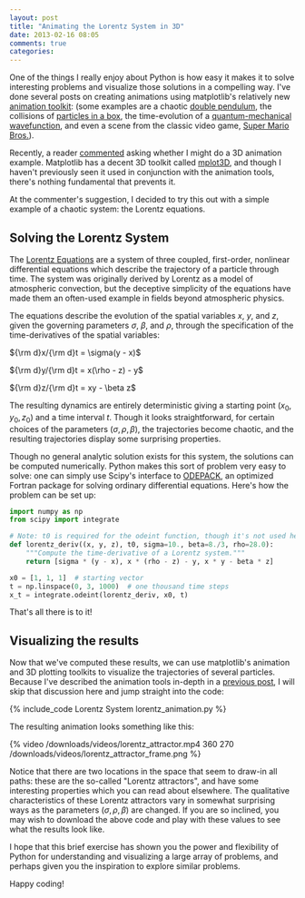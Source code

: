```yaml
---
layout: post
title: "Animating the Lorentz System in 3D"
date: 2013-02-16 08:05
comments: true
categories: 
---
```


One of the things I really enjoy about Python is how easy it makes it to solve
interesting problems and visualize those solutions in a compelling way. I've
done several posts on creating animations using matplotlib's relatively new
[animation toolkit](http://matplotlib.sourceforge.net/api/animation_api.html):
(some examples are a chaotic
[double pendulum](/blog/2012/08/18/matplotlib-animation-tutorial/),
the collisions of
[particles in a box](/blog/2012/08/18/matplotlib-animation-tutorial/),
the time-evolution of a
[quantum-mechanical wavefunction](/blog/2012/09/05/quantum-python/),
and even a scene from the classic video game,
[Super Mario Bros.](/blog/2013/01/13/hacking-super-mario-bros-with-python/)).

Recently, a reader [commented](/blog/2012/08/18/matplotlib-animation-tutorial/#comment-799781196) asking whether I might do a 3D animation example.  Matplotlib
has a decent 3D toolkit called
[mplot3D](http://matplotlib.org/mpl_toolkits/mplot3d/index.html),
and though I haven't previously seen it used in conjunction with the
animation tools, there's nothing fundamental that prevents it.

At the commenter's suggestion, I decided to try this out with a simple
example of a chaotic system: the Lorentz equations.

<!-- more -->

## Solving the Lorentz System ##
The [Lorentz Equations](http://en.wikipedia.org/wiki/Lorenz_system) are a
system of three coupled, first-order, nonlinear differential equations
which describe the trajectory of a particle through time.
The system was originally derived by Lorentz as a model
of atmospheric convection, but the deceptive simplicity
of the equations have made them an often-used example in fields beyond
atmospheric physics.

The equations describe the evolution of the spatial variables $x$, $y$,
and $z$, given the governing parameters $\sigma$, $\beta$, and $\rho$,
through the specification of the time-derivatives of the spatial variables:

${\rm d}x/{\rm d}t = \sigma(y - x)$

${\rm d}y/{\rm d}t = x(\rho - z) - y$

${\rm d}z/{\rm d}t = xy - \beta z$

The resulting dynamics are entirely deterministic giving a starting point
$(x_0, y_0, z_0)$ and a time interval $t$.  Though it looks straightforward,
for certain choices of the parameters $(\sigma, \rho, \beta)$, the
trajectories become chaotic, and the resulting trajectories display some
surprising properties.

Though no general analytic solution exists for this system, the solutions
can be computed numerically.
Python makes this sort of problem very easy to solve: one can
simply use Scipy's interface to
[ODEPACK](https://computation.llnl.gov/casc/odepack/odepack_home.html),
an optimized Fortran package for solving ordinary differential equations.
Here's how the problem can be set up:

``` python
import numpy as np
from scipy import integrate

# Note: t0 is required for the odeint function, though it's not used here.
def lorentz_deriv((x, y, z), t0, sigma=10., beta=8./3, rho=28.0):
    """Compute the time-derivative of a Lorentz system."""
    return [sigma * (y - x), x * (rho - z) - y, x * y - beta * z]

x0 = [1, 1, 1]  # starting vector
t = np.linspace(0, 3, 1000)  # one thousand time steps
x_t = integrate.odeint(lorentz_deriv, x0, t)
```

That's all there is to it!

## Visualizing the results ##
Now that we've computed these results, we can use matplotlib's
animation and 3D plotting toolkits
to visualize the trajectories of several particles.  Because
I've described the animation tools in-depth in a
[previous post](/blog/2012/08/18/matplotlib-animation-tutorial/),
I will skip that discussion here and jump straight into the code:

{% include_code Lorentz System lorentz_animation.py %}

The resulting animation looks something like this:

{% video /downloads/videos/lorentz_attractor.mp4 360 270 /downloads/videos/lorentz_attractor_frame.png %}

Notice that there are two locations in the space that seem to draw-in all
paths: these are the so-called "Lorentz attractors", and have some interesting
properties which you can read about elsewhere.  The qualitative
characteristics of these Lorentz attractors
vary in somewhat surprising ways as the parameters
$(\sigma, \rho, \beta)$ are changed.  If you are so inclined, you may
wish to download the above code and play with these values to see what
the results look like.

I hope that this brief exercise has shown you the power and flexibility of
Python for understanding and visualizing a large array of problems, and
perhaps given you the inspiration to explore similar problems.

Happy coding!
